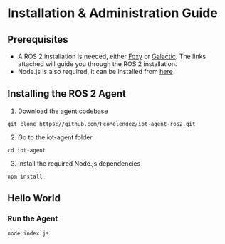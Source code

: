# Installation & Administration Guide

## Prerequisites

- A ROS 2 installation is needed, either [Foxy](https://docs.ros.org/en/foxy/Installation.html) or [Galactic](https://docs.ros.org/en/galactic/Installation.html). The links attached will guide you through the ROS 2 installation.
- Node.js is also required, it can be installed from [here](https://nodejs.org/en/download/)   

## Installing the ROS 2 Agent

1. Download the agent codebase

```
git clone https://github.com/FcoMelendez/iot-agent-ros2.git
````

2. Go to the iot-agent folder

```
cd iot-agent
```

3. Install the required Node.js dependencies

```
npm install
```
## Hello World

### Run the Agent
```
node index.js
``` 
